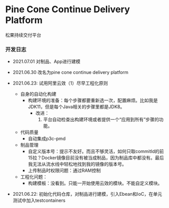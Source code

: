 Pine Cone Continue Delivery Platform
===

松果持续交付平台

### 开发日志
* 2021.07.01 对制品、App进行建模
* 2021.06.30 改名为pine cone continue delivery platform
* 2021.06.23: 试用阿里云效（1）尽早工程化原则 
    * 自身的自动化构建
        * 构建环境的准备：每个步骤都要重新选一次，配置麻烦。比如我是JDK11，但是每个Java相关的步骤里都是JDK8。
            * 改进：
                1. 平台自动检查出构建环境或者提供一个“应用到所有”步骤的功能。
    * 代码质量
        * 自动集成p3c-pmd
    * 制品管理
        * 自定义版本号：提示不友好。而且不够灵活，如何只取commitId的前15拉？Docker镜像目前没有被当成制品，因为制品库中都没有。最后我无法从流水线中轻松地找到我的镜像的版本号。
        * 上传制品时权限问题：通过RAM控制
    * 工程化问题：
        * 构建模板：没看到。只能一开始使用云效的模块。不能自定义模块。
    
* 2021.06.22: 初始化代码仓库，对制品进行建模，引入Ebean和IoC，在单元测试中加入testcontainers



